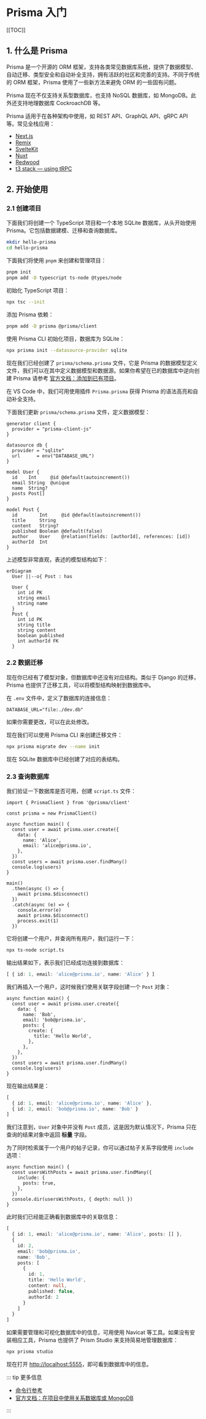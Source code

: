 # Prisma 入门

[[TOC]]

## 1. 什么是 Prisma

Prisma 是一个开源的 ORM 框架，支持各类常见数据库系统，提供了数据模型、自动迁移、类型安全和自动补全支持，拥有活跃的社区和完善的支持。不同于传统的 ORM 框架，Prisma 使用了一些新方法来避免 ORM 的一些固有问题。

Prisma 现在不仅支持关系型数据库，也支持 NoSQL 数据库，如 MongoDB。此外还支持地理数据库 CockroachDB 等。

Prisma 适用于在各种架构中使用，如 REST API、GraphQL API、gRPC API 等。常见全栈应用：

- [Next.js](https://nextjs.org/)
- [Remix](https://remix.run/)
- [SvelteKit](https://kit.svelte.dev/)
- [Nuxt](https://nuxt.com/)
- [Redwood](https://redwoodjs.com/)
- [t3 stack — using tRPC](https://create.t3.gg/)

## 2. 开始使用

### 2.1 创建项目

下面我们将创建一个 TypeScript 项目和一个本地 SQLite 数据库，从头开始使用 Prisma。它包括数据建模、迁移和查询数据库。

```bash
mkdir hello-prisma
cd hello-prisma
```

下面我们将使用 `pnpm` 来创建和管理项目：

```bash
pnpm init
pnpm add -D typescript ts-node @types/node
```

初始化 TypeScript 项目：

```bash
npx tsc --init
```

添加 Prisma 依赖：

```bash
pnpm add -D prisma @prisma/client
```

使用 Prisma CLI 初始化项目，数据库为 SQLite：

```bash
npx prisma init --datasource-provider sqlite
```

现在我们已经创建了 `prisma/schema.prisma` 文件，它是 Prisma 的数据模型定义文件，我们可以在其中定义数据模型和数据源。如果你希望在已的数据库中逆向创建 Prisma 请参考 [官方文档：添加到已有项目](https://www.prisma.io/docs/getting-started/setup-prisma/add-to-existing-project)。

在 VS Code 中，我们可用使用插件 `Prisma.prisma` 获得 Prisma 的语法高亮和自动补全支持。

下面我们更新 `prisma/schema.prisma` 文件，定义数据模型：

```prisma
generator client {
  provider = "prisma-client-js"
}

datasource db {
  provider = "sqlite"
  url      = env("DATABASE_URL")
}

model User {
  id    Int     @id @default(autoincrement())
  email String  @unique
  name  String?
  posts Post[]
}

model Post {
  id        Int     @id @default(autoincrement())
  title     String
  content   String?
  published Boolean @default(false)
  author    User    @relation(fields: [authorId], references: [id])
  authorId  Int
}
```

上述模型非常直观，表述的模型结构如下：

```mermaid
erDiagram
  User ||--o{ Post : has

  User {
    int id PK
    string email
    string name
  }
  Post {
    int id PK
    string title
    string content
    boolean published
    int authorId FK
  }
```

### 2.2 数据迁移

现在你已经有了模型对象，但数据库中还没有对应结构。类似于 Django 的迁移，Prisma 也提供了迁移工具，可以将模型结构映射到数据库中。

在 `.env` 文件中，定义了数据库的连接信息：

```properties
DATABASE_URL="file:./dev.db"
```

如果你需要更改，可以在此处修改。

现在我们可以使用 Prisma CLI 来创建迁移文件：

```bash
npx prisma migrate dev --name init 
```

现在 SQLite 数据库中已经创建了对应的表结构。

### 2.3 查询数据库

我们验证一下数据库是否可用，创建 `script.ts` 文件：

```ts{6-13}
import { PrismaClient } from '@prisma/client'

const prisma = new PrismaClient()

async function main() {
  const user = await prisma.user.create({
    data: {
      name: 'Alice',
      email: 'alice@prisma.io',
    },
  })
  const users = await prisma.user.findMany()
  console.log(users)
}

main()
  .then(async () => {
    await prisma.$disconnect()
  })
  .catch(async (e) => {
    console.error(e)
    await prisma.$disconnect()
    process.exit(1)
  })
```

它将创建一个用户，并查询所有用户，我们运行一下：

```bash
npx ts-node script.ts
```

输出结果如下，表示我们已经成功连接到数据库：

```ts
[ { id: 1, email: 'alice@prisma.io', name: 'Alice' } ]
```

我们再插入一个用户，这时候我们使用关联字段创建一个 `Post` 对象：

```ts{2-6}
async function main() {
  const user = await prisma.user.create({
    data: {
      name: 'Bob',
      email: 'bob@prisma.io',
      posts: {
        create: {
          title: 'Hello World',
        },
      },
    },
  })
  const users = await prisma.user.findMany()
  console.log(users)
}
```

现在输出结果是：

```ts
[
  { id: 1, email: 'alice@prisma.io', name: 'Alice' },
  { id: 2, email: 'bob@prisma.io', name: 'Bob' }
]
```

我们注意到，`User` 对象中并没有 `Post` 成员，这是因为默认情况下，Prisma 只在查询的结果对象中返回 **标量** 字段。

为了同时检索属于一个用户的帖子记录，你可以通过帖子关系字段使用 `include` 选项：

```ts{2-6}
async function main() {
  const usersWithPosts = await prisma.user.findMany({
    include: {
      posts: true,
    },
  })
  console.dir(usersWithPosts, { depth: null })
}
```

此时我们已经能正确看到数据库中的关联信息：

```ts
[
  { id: 1, email: 'alice@prisma.io', name: 'Alice', posts: [] },
  {
    id: 2,
    email: 'bob@prisma.io',
    name: 'Bob',
    posts: [
      {
        id: 1,
        title: 'Hello World',
        content: null,
        published: false,
        authorId: 2
      }
    ]
  }
]
```

如果需要管理和可视化数据库中的信息，可用使用 Navicat 等工具。如果没有安装相应工具，Prisma 也提供了 Prism Studio 来支持简易地管理数据库：

```bash
npx prisma studio
```

现在打开 <http://localhost:5555>，即可看到数据库中的信息。

::: tip 更多信息

- [命令行参考](./cli.md)
- [官方文档：在项目中使用关系数据库或 MongoDB](https://www.prisma.io/docs/getting-started/setup-prisma/start-from-scratch)

:::
